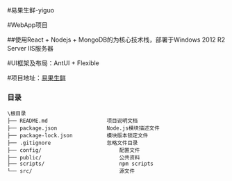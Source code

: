 #易果生鲜-yiguo

#WebApp项目

##使用React + Nodejs + MongoDB的为核心技术栈，部署于Windows 2012 R2 Server IIS服务器

#UI框架及布局：AntUI + Flexible

#项目地址：[易果生鲜](http://47.106.243.64:3007/#/home "浏览器查看")

### 目录
```
\根目录
├── README.md					项目说明文档
├── package.json				Node.js模块描述文件
├── package-lock.json			模块版本锁定文件
├── .gitignore					忽略文件目录
├── config/							配置文件
├── public/							公共资料
├── scripts/						npm scripts
└── src/							源文件

```
